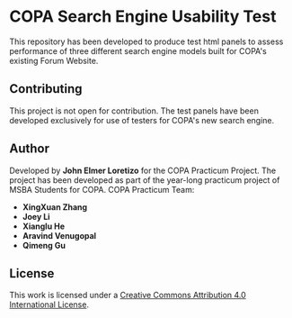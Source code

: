 # COPA Search Engine Usability Test

This repository has been developed to produce test html panels to assess performance of three different search engine models built for COPA's existing Forum Website.

## Contributing

This project is not open for contribution. The test panels have been developed exclusively for use of testers for COPA's new search engine.

## Author

Developed by **John Elmer Loretizo** for the COPA Practicum Project. The project has been developed as part of the year-long practicum project of MSBA Students for COPA. COPA Practicum Team:

* **XingXuan Zhang**
* **Joey Li**
* **Xianglu He**
* **Aravind Venugopal**
* **Qimeng Gu**

## License

This work is licensed under a [Creative Commons Attribution 4.0 International License](http://creativecommons.org/licenses/by/4.0/).
